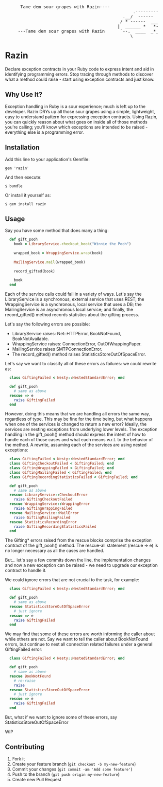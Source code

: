 <pre>
      Tame dem sour grapes with Razin----
                                                  .--------------. 
                                              .__/  ------  __    `---.        tame dem sour grapes with Razin------
                                             / * ------  ____   --*-   |       
                                            |  ______ *   *------  __  |
     ---Tame dem sour grapes with Razin      `--.  ____  _*_______ .__/
                                                 \________________/                ---tame dem sour grapes with Razin
</pre>

# Razin
Declare exception contracts in your Ruby code to express intent and aid in identifying programming errors. Stop tracing through methods to discover what a method could raise - start using exception contracts and just know.

## Why Use It?

Exception handling in Ruby is a sour experience; much is left up to the developer. Razin DRYs up all those sour grapes using a simple, lightweight, easy to understand pattern for expressing exception contracts. Using Razin, you can quickly reason about what goes on inside all of those methods you're calling; you'll know which exceptions are intended to be raised - everything else is a programming error. 


## Installation

Add this line to your application's Gemfile:

    gem 'razin'

And then execute:

    $ bundle

Or install it yourself as:

    $ gem install razin

## Usage

Say you have some method that does many a thing:

```ruby
  def gift_pooh
    book = LibraryService.checkout_book("Winnie the Pooh")
    
    wrapped_book = WrappingService.wrap(book)
    
    MailingService.mail(wrapped_book)
    
    record_gifted(book)
    
    book
  end
```

Each of the service calls could fail in a variety of ways. Let's say the LibraryService is a synchronous, external service that uses REST; the WrappingService is a synchronous, local service that uses a DB; the MailingService is an asynchronous local service; and finally, the record_gifted() method records statistics about the gifting process. 

Let's say the following errors are possible:

* LibraryService raises: Net::HTTPError, BookNotFound, BookNotAvailable.
* WrappingService raises: ConnectionError, OutOfWrappingPaper.
* MailingService raises SMTPConnectionError.
* The record_gifted() method raises StatisticsStoreOutOfSpaceError.

Let's say we want to classify all of these errors as failures: we could rewrite as:

```ruby
  class GiftingFailed < Nesty::NestedStandardError; end

  def gift_pooh
    # same as above
  rescue => e
    raise GiftingFailed
  end
```

However, doing this means that we are handling all errors the same way, regardless of type. This may be fine for the time being, but what happens when one of the services is changed to return a new error? Ideally, the services are nesting exceptions from underlying lower levels. The exception handling in the gift_pooh() method should express the intent of how to handle each of those cases and what each means w.r.t. to the behavior of the method. A rewrite, assuming each of the services are using nested exceptions:

```ruby
  class GiftingFailed < Nesty::NestedStandardError; end
  class GiftingCheckoutFailed < GiftingFailed; end
  class GiftingWrappingFailed < GiftingFailed; end
  class GiftingMailingFailed < GiftingFailed; end
  class GiftingRecordingStatisticsFailed < GiftingFailed; end

  def gift_pooh
    # same as above
  rescue LibraryService::CheckoutError
    raise GiftingCheckoutFailed
  rescue WrappingService::WrappingError
    raise GiftingWrappingFailed
  rescue MailingService::MailError
    raise GiftingMailingFailed
  rescue StatisticsRecordingError
    raise GiftingRecordingStatisticsFailed
  end
```

The Gifting* errors raised from the rescue blocks comprise the exception contract of the gift_pooh() method. The rescue-all statement (rescue => e) is no longer necessary as all the cases are handled. 

But... let's say a few commits down the line, the implementation changes and now a new exception can be raised - we need to upgrade our exception contract to handle it.
 

We could ignore errors that are not crucial to the task, for example:

```ruby
  class GiftingFailed < Nesty::NestedStandardError; end

  def gift_pooh
    # same as above
  rescue StatisticsStoreOutOfSpaceError
    # just ignore
  rescue => e
    raise GiftingFailed
  end
```

We may find that some of these errors are worth informing the caller about while others are not. Say we want to tell the caller about BookNotFound errors, but continue to nest all connection related failures under a general GiftingFailed error:

```ruby
  class GiftingFailed < Nesty::NestedStandardError; end

  def gift_pooh
    # same as above
  rescue BookNotFound
    # re-raise
    raise
  rescue StatisticsStoreOutOfSpaceError
    # just ignore
  rescue => e
    raise GiftingFailed
  end
```

But, what if we want to ignore some of these errors, say StatisticsStoreOutOfSpaceError

WIP


## Contributing

1. Fork it
2. Create your feature branch (`git checkout -b my-new-feature`)
3. Commit your changes (`git commit -am 'Add some feature'`)
4. Push to the branch (`git push origin my-new-feature`)
5. Create new Pull Request
